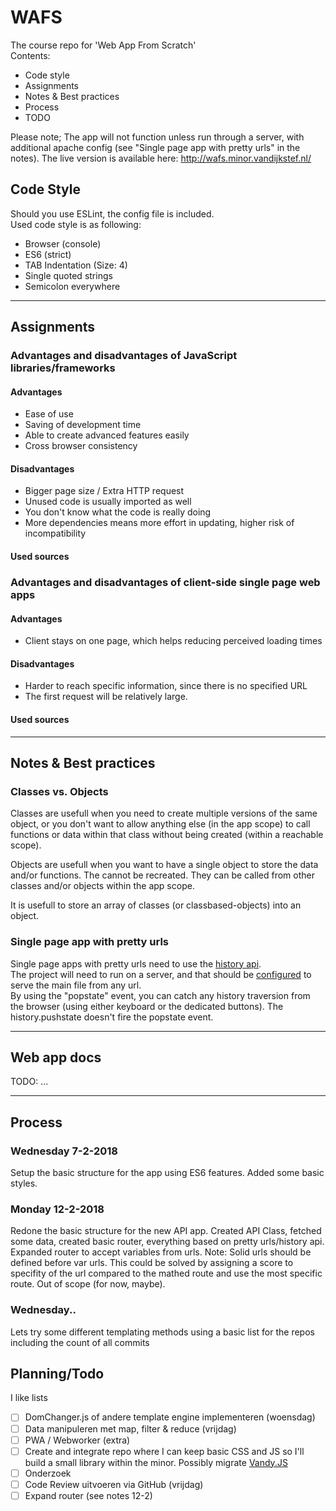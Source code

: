 # WAFS
The course repo for 'Web App From Scratch'  
Contents:
* Code style
* Assignments
* Notes & Best practices
* Process
* TODO

Please note; The app will not function unless run through a server, with additional apache config (see "Single page app with pretty urls" in the notes).
The live version is available here: <http://wafs.minor.vandijkstef.nl/>

## Code Style
Should you use ESLint, the config file is included.  
Used code style is as following:
* Browser (console)
* ES6 (strict)
* TAB Indentation (Size: 4)
* Single quoted strings
* Semicolon everywhere

---

## Assignments

### Advantages and disadvantages of JavaScript libraries/frameworks
#### Advantages
* Ease of use
* Saving of development time
* Able to create advanced features easily
* Cross browser consistency
#### Disadvantages
* Bigger page size / Extra HTTP request
* Unused code is usually imported as well
* You don't know what the code is really doing
* More dependencies means more effort in updating, higher risk of incompatibility
#### Used sources


### Advantages and disadvantages of client-side single page web apps
#### Advantages
* Client stays on one page, which helps reducing perceived loading times
#### Disadvantages
* Harder to reach specific information, since there is no specified URL
* The first request will be relatively large.
#### Used sources

---

## Notes & Best practices
### Classes vs. Objects
Classes are usefull when you need to create multiple versions of the same object, or you don't want to allow anything else (in the app scope) to call functions or data within that class without being created (within a reachable scope).

Objects are usefull when you want to have a single object to store the data and/or functions. The cannot be recreated. They can be called from other classes and/or objects within the app scope.  

It is usefull to store an array of classes (or classbased-objects) into an object.

### Single page app with pretty urls
Single page apps with pretty urls need to use the [history api](https://css-tricks.com/using-the-html5-history-api/).  
The project will need to run on a server, and that should be [configured](https://gist.github.com/rambabusaravanan/578df6d2486a32c3e7dc50a4201adca4) to serve the main file from any url.  
By using the "popstate" event, you can catch any history traversion from the browser (using either keyboard or the dedicated buttons). The history.pushstate doesn't fire the popstate event.

---

## Web app docs
TODO: ...

---

## Process
### Wednesday 7-2-2018
Setup the basic structure for the app using ES6 features. Added some basic styles.

### Monday 12-2-2018
Redone the basic structure for the new API app. Created API Class, fetched some data, created basic router, everything based on pretty urls/history api. Expanded router to accept variables from urls. Note: Solid urls should be defined before var urls. This could be solved by assigning a score to specifity of the url compared to the mathed route and use the most specific route. Out of scope (for now, maybe).

### Wednesday..
Lets try some different templating methods using a basic list for the repos including the count of all commits

## Planning/Todo
I like lists
- [ ] DomChanger.js of andere template engine implementeren (woensdag)
- [ ] Data manipuleren met map, filter & reduce (vrijdag) 
- [ ] PWA / Webworker (extra)
- [ ] Create and integrate repo where I can keep basic CSS and JS so I'll build a small library within the minor. Possibly migrate [Vandy.JS](http://js.vandijkstef.nl/vandy.js)
- [ ] Onderzoek
- [ ] Code Review uitvoeren via GitHub (vrijdag)
- [ ] Expand router (see notes 12-2)